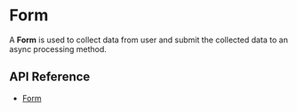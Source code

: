 # Form

A **Form** is used to collect data from user and submit the collected data to an async processing method.

## API Reference

* [Form]($framework:Form)
